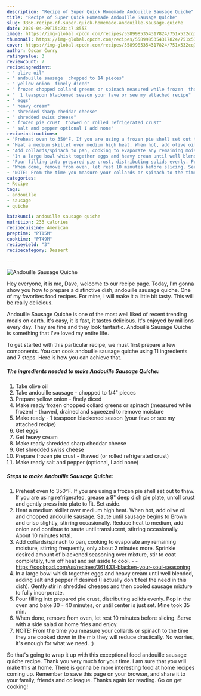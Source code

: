 ```yaml
---
description: "Recipe of Super Quick Homemade Andouille Sausage Quiche"
title: "Recipe of Super Quick Homemade Andouille Sausage Quiche"
slug: 3366-recipe-of-super-quick-homemade-andouille-sausage-quiche
date: 2020-04-29T15:23:47.855Z
image: https://img-global.cpcdn.com/recipes/5589985354317824/751x532cq70/andouille-sausage-quiche-recipe-main-photo.jpg
thumbnail: https://img-global.cpcdn.com/recipes/5589985354317824/751x532cq70/andouille-sausage-quiche-recipe-main-photo.jpg
cover: https://img-global.cpcdn.com/recipes/5589985354317824/751x532cq70/andouille-sausage-quiche-recipe-main-photo.jpg
author: Oscar Curry
ratingvalue: 3
reviewcount: 7
recipeingredient:
- " olive oil"
- " andouille sausage  chopped to 14 pieces"
- " yellow onion  finely diced"
- " frozen chopped collard greens or spinach measured while frozen  thawed drained and squeezed to remove moisture"
- "  1 teaspoon blackened season your fave or see my attached recipe"
- " eggs"
- " heavy cream"
- " shredded sharp cheddar cheese"
- " shredded swiss cheese"
- " frozen pie crust  thawed or rolled refrigerated crust"
- " salt and pepper optional I add none"
recipeinstructions:
- "Preheat oven to 350°F. If you are using a frozen pie shell set out to thaw. If you are using refrigerated, grease a 9&#34; deep dish pie plate, unroll crust and gently press into plate to fit. Set aside."
- "Heat a medium skillet over medium high heat. When hot, add olive oil and chopped andouille sausage. Saute until sausage begins to Brown and crisp slightly, stirring occasionally. Reduce heat to medium, add onion and continue to saute until translucent, stirring occasionally. About 10 minutes total."
- "Add collards/spinach to pan, cooking to evaporate any remaining moisture, stirring frequently, only about 2 minutes more. Sprinkle desired amount of blackened seasoning over mixture, stir to coat completely, turn off heat and set aside to cool.  https://cookpad.com/us/recipes/361433-blacken-your-soul-seasoning"
- "In a large bowl whisk together eggs and heavy cream until well blended, adding salt and pepper if desired (I actually don&#39;t feel the need in this dish). Gently stir in shredded cheeses and then cooled sausage mixture to fully incorporate."
- "Pour filling into prepared pie crust, distributing solids evenly. Pop in the oven and bake 30 - 40 minutes, or until center is just set. Mine took 35 min."
- "When done, remove from oven, let rest 10 minutes before slicing. Serve with a side salad or home fries and enjoy."
- "NOTE: From the time you measure your collards or spinach to the time they are cooked down in the mix they will reduce drastically. No worries, it&#39;s enough for what we need. ;)"
categories:
- Recipe
tags:
- andouille
- sausage
- quiche

katakunci: andouille sausage quiche 
nutrition: 233 calories
recipecuisine: American
preptime: "PT15M"
cooktime: "PT49M"
recipeyield: "3"
recipecategory: Dessert

---
```



![Andouille Sausage Quiche](https://img-global.cpcdn.com/recipes/5589985354317824/751x532cq70/andouille-sausage-quiche-recipe-main-photo.jpg)

Hey everyone, it is me, Dave, welcome to our recipe page. Today, I'm gonna show you how to prepare a distinctive dish, andouille sausage quiche. One of my favorites food recipes. For mine, I will make it a little bit tasty. This will be really delicious.



Andouille Sausage Quiche is one of the most well liked of recent trending meals on earth. It's easy, it is fast, it tastes delicious. It's enjoyed by millions every day. They are fine and they look fantastic. Andouille Sausage Quiche is something that I've loved my entire life.


To get started with this particular recipe, we must first prepare a few components. You can cook andouille sausage quiche using 11 ingredients and 7 steps. Here is how you can achieve that.

<!--inarticleads1-->

##### The ingredients needed to make Andouille Sausage Quiche:

1. Take  olive oil
1. Take  andouille sausage - chopped to 1/4&#34; pieces
1. Prepare  yellow onion - finely diced
1. Make ready  frozen chopped collard greens or spinach (measured while frozen) - thawed, drained and squeezed to remove moisture
1. Make ready  - 1 teaspoon blackened season (your fave or see my attached recipe)
1. Get  eggs
1. Get  heavy cream
1. Make ready  shredded sharp cheddar cheese
1. Get  shredded swiss cheese
1. Prepare  frozen pie crust - thawed (or rolled refrigerated crust)
1. Make ready  salt and pepper (optional, I add none)




<!--inarticleads2-->

##### Steps to make Andouille Sausage Quiche:

1. Preheat oven to 350°F. If you are using a frozen pie shell set out to thaw. If you are using refrigerated, grease a 9&#34; deep dish pie plate, unroll crust and gently press into plate to fit. Set aside.
1. Heat a medium skillet over medium high heat. When hot, add olive oil and chopped andouille sausage. Saute until sausage begins to Brown and crisp slightly, stirring occasionally. Reduce heat to medium, add onion and continue to saute until translucent, stirring occasionally. About 10 minutes total.
1. Add collards/spinach to pan, cooking to evaporate any remaining moisture, stirring frequently, only about 2 minutes more. Sprinkle desired amount of blackened seasoning over mixture, stir to coat completely, turn off heat and set aside to cool. -  - https://cookpad.com/us/recipes/361433-blacken-your-soul-seasoning
1. In a large bowl whisk together eggs and heavy cream until well blended, adding salt and pepper if desired (I actually don&#39;t feel the need in this dish). Gently stir in shredded cheeses and then cooled sausage mixture to fully incorporate.
1. Pour filling into prepared pie crust, distributing solids evenly. Pop in the oven and bake 30 - 40 minutes, or until center is just set. Mine took 35 min.
1. When done, remove from oven, let rest 10 minutes before slicing. Serve with a side salad or home fries and enjoy.
1. NOTE: From the time you measure your collards or spinach to the time they are cooked down in the mix they will reduce drastically. No worries, it&#39;s enough for what we need. ;)




So that's going to wrap it up with this exceptional food andouille sausage quiche recipe. Thank you very much for your time. I am sure that you will make this at home. There is gonna be more interesting food at home recipes coming up. Remember to save this page on your browser, and share it to your family, friends and colleague. Thanks again for reading. Go on get cooking!
